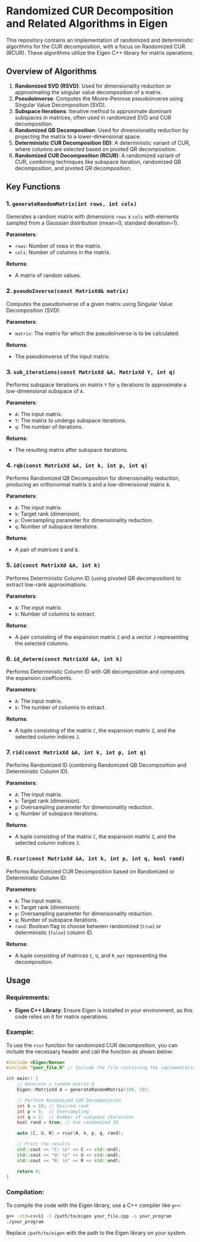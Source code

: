 # Randomized CUR Decomposition and Related Algorithms in Eigen

This repository contains an implementation of randomized and deterministic algorithms for the CUR decomposition, with a focus on Randomized CUR (RCUR). These algorithms utilize the Eigen C++ library for matrix operations.

## Overview of Algorithms

1. **Randomized SVD (RSVD)**: Used for dimensionality reduction or approximating the singular value decomposition of a matrix.
2. **Pseudoinverse**: Computes the Moore-Penrose pseudoinverse using Singular Value Decomposition (SVD).
3. **Subspace Iterations**: Iterative method to approximate dominant subspaces in matrices, often used in randomized SVD and CUR decomposition.
4. **Randomized QB Decomposition**: Used for dimensionality reduction by projecting the matrix to a lower-dimensional space.
5. **Deterministic CUR Decomposition (ID)**: A deterministic variant of CUR, where columns are selected based on pivoted QR decomposition.
6. **Randomized CUR Decomposition (RCUR)**: A randomized variant of CUR, combining techniques like subspace iteration, randomized QB decomposition, and pivoted QR decomposition.

## Key Functions

### 1. `generateRandomMatrix(int rows, int cols)`
Generates a random matrix with dimensions `rows` x `cols` with elements sampled from a Gaussian distribution (mean=0, standard deviation=1).

**Parameters**:
- `rows`: Number of rows in the matrix.
- `cols`: Number of columns in the matrix.

**Returns**:
- A matrix of random values.

### 2. `pseudoInverse(const MatrixXd& matrix)`
Computes the pseudoinverse of a given matrix using Singular Value Decomposition (SVD).

**Parameters**:
- `matrix`: The matrix for which the pseudoinverse is to be calculated.

**Returns**:
- The pseudoinverse of the input matrix.

### 3. `sub_iterations(const MatrixXd &A, MatrixXd Y, int q)`
Performs subspace iterations on matrix `Y` for `q` iterations to approximate a low-dimensional subspace of `A`.

**Parameters**:
- `A`: The input matrix.
- `Y`: The matrix to undergo subspace iterations.
- `q`: The number of iterations.

**Returns**:
- The resulting matrix after subspace iterations.

### 4. `rqb(const MatrixXd &A, int k, int p, int q)`
Performs Randomized QB Decomposition for dimensionality reduction, producing an orthonormal matrix `Q` and a low-dimensional matrix `B`.

**Parameters**:
- `A`: The input matrix.
- `k`: Target rank (dimension).
- `p`: Oversampling parameter for dimensionality reduction.
- `q`: Number of subspace iterations.

**Returns**:
- A pair of matrices `Q` and `B`.

### 5. `id(const MatrixXd &A, int k)`
Performs Deterministic Column ID (using pivoted QR decomposition) to extract low-rank approximations.

**Parameters**:
- `A`: The input matrix.
- `k`: Number of columns to extract.

**Returns**:
- A pair consisting of the expansion matrix `Z` and a vector `J` representing the selected columns.

### 6. `id_determ(const MatrixXd &A, int k)`
Performs Deterministic Column ID with QR decomposition and computes the expansion coefficients.

**Parameters**:
- `A`: The input matrix.
- `k`: The number of columns to extract.

**Returns**:
- A tuple consisting of the matrix `C`, the expansion matrix `Z`, and the selected column indices `J`.

### 7. `rid(const MatrixXd &A, int k, int p, int q)`
Performs Randomized ID (combining Randomized QB Decomposition and Deterministic Column ID).

**Parameters**:
- `A`: The input matrix.
- `k`: Target rank (dimension).
- `p`: Oversampling parameter for dimensionality reduction.
- `q`: Number of subspace iterations.

**Returns**:
- A tuple consisting of the matrix `C`, the expansion matrix `Z`, and the selected column indices `J`.

### 8. `rcur(const MatrixXd &A, int k, int p, int q, bool rand)`
Performs Randomized CUR Decomposition based on Randomized or Deterministic Column ID.

**Parameters**:
- `A`: The input matrix.
- `k`: Target rank (dimension).
- `p`: Oversampling parameter for dimensionality reduction.
- `q`: Number of subspace iterations.
- `rand`: Boolean flag to choose between randomized (`true`) or deterministic (`false`) column ID.

**Returns**:
- A tuple consisting of matrices `C`, `U`, and `R_mat` representing the decomposition.

## Usage

### Requirements:
- **Eigen C++ Library**: Ensure Eigen is installed in your environment, as this code relies on it for matrix operations.

### Example:
To use the `rcur` function for randomized CUR decomposition, you can include the necessary header and call the function as shown below:

```cpp
#include <Eigen/Dense>
#include "your_file.h" // Include the file containing the implementation

int main() {
    // Generate a random matrix A
    Eigen::MatrixXd A = generateRandomMatrix(100, 50);

    // Perform Randomized CUR Decomposition
    int k = 10; // Desired rank
    int p = 5;  // Oversampling
    int q = 2;  // Number of subspace iterations
    bool rand = true; // Use randomized ID

    auto [C, U, R] = rcur(A, k, p, q, rand);

    // Print the results
    std::cout << "C: \n" << C << std::endl;
    std::cout << "U: \n" << U << std::endl;
    std::cout << "R: \n" << R << std::endl;

    return 0;
}
```

### Compilation:
To compile the code with the Eigen library, use a C++ compiler like `g++`:

```bash
g++ -std=c++11 -I /path/to/eigen your_file.cpp -o your_program
./your_program
```

Replace `/path/to/eigen` with the path to the Eigen library on your system.
